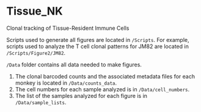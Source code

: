 # Tissue_NK
Clonal tracking of Tissue-Resident Immune Cells

Scripts used to generate all figures are located in `/Scripts`. For example, scripts used to analyze the T cell clonal patterns for JM82 are located in `/Scripts/Figure2/JM82`. <br> 

`/Data` folder contains all data needed to make figures. <br>
1. The clonal barcoded counts and the associated metadata files for each monkey is located in `/Data/counts_data`. <br>
2. The cell numbers for each sample analyzed is in `/Data/cell_numbers`.<br>
3. The list of the samples analyzed for each figure is in `/Data/sample_lists`.<br>
